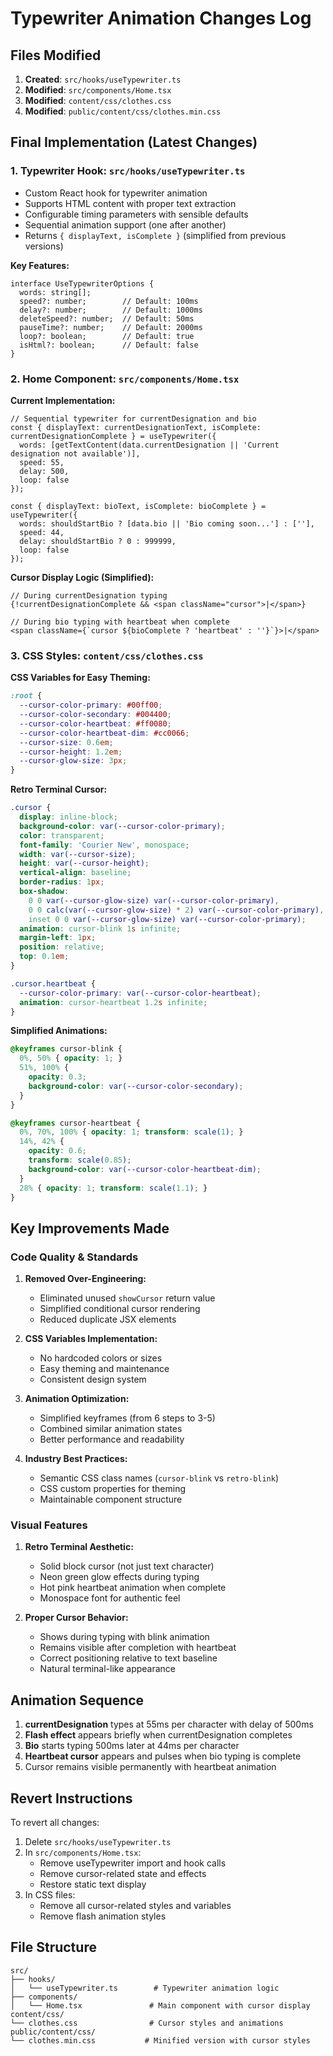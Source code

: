 # Typewriter Animation Changes Log

## Files Modified
1. **Created**: `src/hooks/useTypewriter.ts`
2. **Modified**: `src/components/Home.tsx`
3. **Modified**: `content/css/clothes.css`
4. **Modified**: `public/content/css/clothes.min.css`

## Final Implementation (Latest Changes)

### 1. Typewriter Hook: `src/hooks/useTypewriter.ts`
- Custom React hook for typewriter animation
- Supports HTML content with proper text extraction
- Configurable timing parameters with sensible defaults
- Sequential animation support (one after another)
- Returns `{ displayText, isComplete }` (simplified from previous versions)

**Key Features:**
```tsx
interface UseTypewriterOptions {
  words: string[];
  speed?: number;        // Default: 100ms
  delay?: number;        // Default: 1000ms
  deleteSpeed?: number;  // Default: 50ms
  pauseTime?: number;    // Default: 2000ms
  loop?: boolean;        // Default: true
  isHtml?: boolean;      // Default: false
}
```

### 2. Home Component: `src/components/Home.tsx`
**Current Implementation:**
```tsx
// Sequential typewriter for currentDesignation and bio
const { displayText: currentDesignationText, isComplete: currentDesignationComplete } = useTypewriter({
  words: [getTextContent(data.currentDesignation || 'Current designation not available')],
  speed: 55,
  delay: 500,
  loop: false
});

const { displayText: bioText, isComplete: bioComplete } = useTypewriter({
  words: shouldStartBio ? [data.bio || 'Bio coming soon...'] : [''],
  speed: 44,
  delay: shouldStartBio ? 0 : 999999,
  loop: false
});
```

**Cursor Display Logic (Simplified):**
```tsx
// During currentDesignation typing
{!currentDesignationComplete && <span className="cursor">|</span>}

// During bio typing with heartbeat when complete
<span className={`cursor ${bioComplete ? 'heartbeat' : ''}`}>|</span>
```

### 3. CSS Styles: `content/css/clothes.css`
**CSS Variables for Easy Theming:**
```css
:root {
  --cursor-color-primary: #00ff00;
  --cursor-color-secondary: #004400;
  --cursor-color-heartbeat: #ff0080;
  --cursor-color-heartbeat-dim: #cc0066;
  --cursor-size: 0.6em;
  --cursor-height: 1.2em;
  --cursor-glow-size: 3px;
}
```

**Retro Terminal Cursor:**
```css
.cursor {
  display: inline-block;
  background-color: var(--cursor-color-primary);
  color: transparent;
  font-family: 'Courier New', monospace;
  width: var(--cursor-size);
  height: var(--cursor-height);
  vertical-align: baseline;
  border-radius: 1px;
  box-shadow: 
    0 0 var(--cursor-glow-size) var(--cursor-color-primary),
    0 0 calc(var(--cursor-glow-size) * 2) var(--cursor-color-primary),
    inset 0 0 var(--cursor-glow-size) var(--cursor-color-primary);
  animation: cursor-blink 1s infinite;
  margin-left: 1px;
  position: relative;
  top: 0.1em;
}

.cursor.heartbeat {
  --cursor-color-primary: var(--cursor-color-heartbeat);
  animation: cursor-heartbeat 1.2s infinite;
}
```

**Simplified Animations:**
```css
@keyframes cursor-blink {
  0%, 50% { opacity: 1; }
  51%, 100% { 
    opacity: 0.3;
    background-color: var(--cursor-color-secondary);
  }
}

@keyframes cursor-heartbeat {
  0%, 70%, 100% { opacity: 1; transform: scale(1); }
  14%, 42% { 
    opacity: 0.6; 
    transform: scale(0.85);
    background-color: var(--cursor-color-heartbeat-dim);
  }
  28% { opacity: 1; transform: scale(1.1); }
}
```

## Key Improvements Made

### Code Quality & Standards
1. **Removed Over-Engineering:**
   - Eliminated unused `showCursor` return value
   - Simplified conditional cursor rendering
   - Reduced duplicate JSX elements

2. **CSS Variables Implementation:**
   - No hardcoded colors or sizes
   - Easy theming and maintenance
   - Consistent design system

3. **Animation Optimization:**
   - Simplified keyframes (from 6 steps to 3-5)
   - Combined similar animation states
   - Better performance and readability

4. **Industry Best Practices:**
   - Semantic CSS class names (`cursor-blink` vs `retro-blink`)
   - CSS custom properties for theming
   - Maintainable component structure

### Visual Features
1. **Retro Terminal Aesthetic:**
   - Solid block cursor (not just text character)
   - Neon green glow effects during typing
   - Hot pink heartbeat animation when complete
   - Monospace font for authentic feel

2. **Proper Cursor Behavior:**
   - Shows during typing with blink animation
   - Remains visible after completion with heartbeat
   - Correct positioning relative to text baseline
   - Natural terminal-like appearance

## Animation Sequence
1. **currentDesignation** types at 55ms per character with delay of 500ms
2. **Flash effect** appears briefly when currentDesignation completes
3. **Bio** starts typing 500ms later at 44ms per character  
4. **Heartbeat cursor** appears and pulses when bio typing is complete
5. Cursor remains visible permanently with heartbeat animation

## Revert Instructions
To revert all changes:
1. Delete `src/hooks/useTypewriter.ts`
2. In `src/components/Home.tsx`:
   - Remove useTypewriter import and hook calls
   - Remove cursor-related state and effects
   - Restore static text display
3. In CSS files:
   - Remove all cursor-related styles and variables
   - Remove flash animation styles

## File Structure
```
src/
├── hooks/
│   └── useTypewriter.ts        # Typewriter animation logic
├── components/
│   └── Home.tsx               # Main component with cursor display
content/css/
└── clothes.css                # Cursor styles and animations
public/content/css/
└── clothes.min.css           # Minified version with cursor styles
```